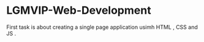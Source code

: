 # LGMVIP-Web-Development
First task is about creating a single page application usimh HTML , CSS and JS .
